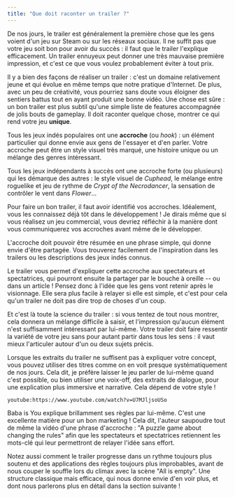 ```yaml
---
title: "Que doit raconter un trailer ?"
---
```


De nos jours, le trailer est généralement la première chose que les gens voient d'un jeu sur Steam ou sur les réseaux sociaux. Il ne suffit pas que votre jeu soit bon pour avoir du succès : il faut que le trailer l'explique efficacement. Un trailer ennuyeux peut donner une très mauvaise première impression, et c'est ce que vous voulez probablement éviter à tout prix.

Il y a bien des façons de réaliser un trailer : c'est un domaine relativement jeune et qui évolue en même temps que notre pratique d'Internet. De plus, avec un peu de créativité, vous pourriez sans doute vous éloigner des sentiers battus tout en ayant produit une bonne vidéo. Une chose est sûre : un bon trailer est plus subtil qu'une simple liste de features accompagnée de jolis bouts de gameplay. Il doit raconter quelque chose, montrer ce qui rend votre jeu **unique**.

Tous les jeux indés populaires ont une **accroche** (ou *hook*) : un élément particulier qui donne envie aux gens de l'essayer et d'en parler. Votre accroche peut être un style visuel très marqué, une histoire unique ou un mélange des genres intéressant.

Tous les jeux indépendants à succès ont une accroche forte (ou plusieurs) qui les démarque des autres : le style visuel de *Cuphead*, le mélange entre roguelike et jeu de rythme de *Crypt of the Necrodancer*, la sensation de contrôler le vent dans *Flower*...

Pour faire un bon trailer, il faut avoir identifié vos accroches. Idéalement, vous les connaissez déjà tôt dans le développement ! Je dirais même que si vous réalisez un jeu commercial, vous devriez réfléchir à la manière dont vous communiquerez vos accroches avant même de le développer.

L'accroche doit pouvoir être résumée en une phrase simple, qui donne envie d'être partagée. Vous trouverez facilement de l'inspiration dans les trailers ou les descriptions des jeux indés connus.

Le trailer vous permet d'expliquer cette accroche aux spectateurs et spectatrices, qui pourront ensuite la partager par le bouche à oreille -- ou dans un article ! Pensez donc à l'idée que les gens vont retenir après le visionnage. Elle sera plus facile à relayer si elle est simple, et c'est pour cela qu'un trailer ne doit pas dire trop de choses d'un coup.

Et c'est là toute la science du trailer : si vous tentez de tout nous montrer, cela donnera un mélange difficile à saisir, et l'impression qu'aucun élément n'est suffisamment intéressant par lui-même. Votre trailer doit faire ressentir la variété de votre jeu sans pour autant partir dans tous les sens : il vaut mieux l'articuler autour d'un ou deux sujets précis.

Lorsque les extraits du trailer ne suffisent pas à expliquer votre concept, vous pouvez utiliser des titres comme on en voit presque systématiquement de nos jours. Cela dit, je préfère laisser le jeu parler de lui-même quand c'est possible, ou bien utiliser une voix-off, des extraits de dialogue, pour une explication plus immersive et narrative. Cela dépend de votre style !

`youtube:https://www.youtube.com/watch?v=U7MJljsoUSo`

Baba is You explique brillamment ses règles par lui-même. C'est une excellente matière pour un bon marketing ! Cela dit, l'auteur saupoudre tout de même la vidéo d'une phrase d'accroche : "A puzzle game about changing the rules" afin que les spectateurs et spectatrices retiennent les mots-clé qui leur permettront de relayer l'idée sans effort.

Notez aussi comment le trailer progresse dans un rythme toujours plus soutenu et des applications des règles toujours plus improbables, avant de nous couper le souffle lors du climax avec la scène "All is empty". Une structure classique mais efficace, qui nous donne envie d'en voir plus, et dont nous parlerons plus en détail dans la section suivante !
